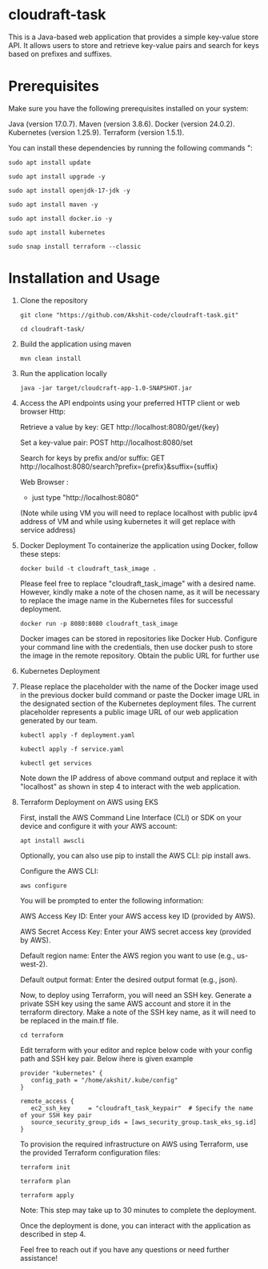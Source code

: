 # cloudraft-task

This is a Java-based web application that provides a simple key-value store API. It allows users to store and retrieve key-value pairs and search for keys based on prefixes and suffixes.

# Prerequisites

Make sure you have the following prerequisites installed on your system:

Java (version 17.0.7).
Maven (version 3.8.6).
Docker (version 24.0.2).
Kubernetes (version 1.25.9).
Terraform (version 1.5.1).

You can install these dependencies by running the following commands ":
```
sudo apt install update
```
```
sudo apt install upgrade -y
```
```
sudo apt install openjdk-17-jdk -y
```
```
sudo apt install maven -y
```
```
sudo apt install docker.io -y
```
```
sudo apt install kubernetes
```
```
sudo snap install terraform --classic
```
# Installation and Usage

1. Clone the repository
   ```
   git clone "https://github.com/Akshit-code/cloudraft-task.git"
   ```
   ```
   cd cloudraft-task/
   ```
2. Build the application using maven
   ```
   mvn clean install
   ```
3. Run the application locally
   ```
   java -jar target/cloudcraft-app-1.0-SNAPSHOT.jar
   ```
4. Access the API endpoints using your preferred HTTP client or web browser
   Http:
   
   Retrieve a value by key: GET http://localhost:8080/get/{key}
   
   Set a key-value pair: POST http://localhost:8080/set
   
   Search for keys by prefix and/or suffix: GET http://localhost:8080/search?prefix={prefix}&suffix={suffix}

   Web Browser :
   
   - just type "http://localhost:8080"
     
    (Note while using VM you will need to replace localhost with public ipv4 address of VM and while using kubernetes it will get replace with service address)

6. Docker Deployment
   To containerize the application using Docker, follow these steps:
   ```
   docker build -t cloudraft_task_image .
   ```
   Please feel free to replace "cloudraft_task_image" with a desired name. However, kindly make a note of the chosen name, as it will be necessary to replace the image name in the Kubernetes files for successful deployment.
   ```
   docker run -p 8080:8080 cloudraft_task_image
   ```

   Docker images can be stored in repositories like Docker Hub. Configure your command line with the credentials, then use docker push to store the image in the remote repository. Obtain the public URL for further use
   
7. Kubernetes Deployment
8. 
   Please replace the placeholder with the name of the Docker image used in the previous docker build command or paste the Docker image URL in the designated section of the Kubernetes deployment files. The current placeholder represents a public image URL of our web application generated by our team.
   ```
   kubectl apply -f deployment.yaml
   ```
   ```
   kubectl apply -f service.yaml
   ```
   ```
   kubectl get services
   ```
   Note down the IP address of above command output and replace it with "localhost" as shown in step 4 to interact with the web application.
   
9. Terraform Deployment on AWS using EKS
    
    First, install the AWS Command Line Interface (CLI) or SDK on your device and configure it with your AWS account:
   ```
   apt install awscli
   ```
   Optionally, you can also use pip to install the AWS CLI: pip install aws.
   
   Configure the AWS CLI:
   ```
   aws configure
   ```
   You will be prompted to enter the following information:

   AWS Access Key ID: Enter your AWS access key ID (provided by AWS).
   
   AWS Secret Access Key: Enter your AWS secret access key (provided by AWS).
   
   Default region name: Enter the AWS region you want to use (e.g., us-west-2).
   
   Default output format: Enter the desired output format (e.g., json).

   Now, to deploy using Terraform, you will need an SSH key. Generate a private SSH key using the same AWS account and store it in the terraform directory. Make a note of the SSH key name, as it will need to be replaced in the main.tf file.
   ```
   cd terraform
   ```
   Edit terraform with your editor and replce below code with your config path and SSH key pair. Below ihere is given example
   ```
   provider "kubernetes" {
      config_path = "/home/akshit/.kube/config"
   }
   ```
   ```
   remote_access {
      ec2_ssh_key     = "cloudraft_task_keypair"  # Specify the name of your SSH key pair
      source_security_group_ids = [aws_security_group.task_eks_sg.id]
   }
   ```
   To provision the required infrastructure on AWS using Terraform, use the provided Terraform configuration files:
   ```
   terraform init
   ```
   ```
   terraform plan
   ```
   ```
   terraform apply
   ```
   Note: This step may take up to 30 minutes to complete the deployment.

   Once the deployment is done, you can interact with the application as described in step 4.

   Feel free to reach out if you have any questions or need further assistance!
